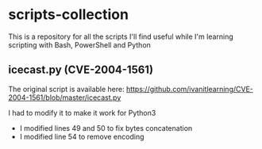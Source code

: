 # scripts-collection

This is a repository for all the scripts I'll find useful while I'm learning scripting with Bash, PowerShell and Python

## icecast.py (CVE-2004-1561)

The original script is available here: https://github.com/ivanitlearning/CVE-2004-1561/blob/master/icecast.py

I had to modify it to make it work for Python3
* I modified lines 49 and 50 to fix bytes concatenation
* I modified line 54 to remove encoding

